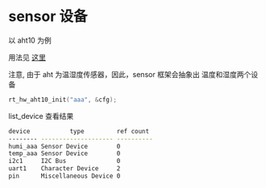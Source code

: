 # sensor 设备

以 aht10 为例

用法见 [这里](https://github.com/RT-Thread-packages/aht10#readme)

注意, 由于 aht 为温湿度传感器，因此，sensor 框架会抽象出 温度和湿度两个设备

```c
rt_hw_aht10_init("aaa", &cfg);
```

list_device 查看结果

```sh
device           type         ref count
-------- -------------------- ----------
humi_aaa Sensor Device        0
temp_aaa Sensor Device        0
i2c1     I2C Bus              0
uart1    Character Device     2
pin      Miscellaneous Device 0
```
